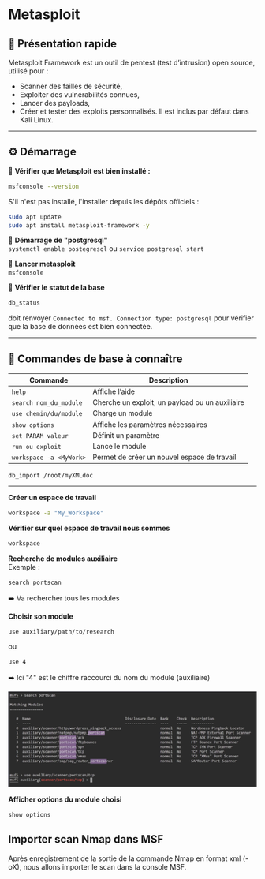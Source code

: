 # Metasploit

## 🧰 Présentation rapide

Metasploit Framework est un outil de pentest (test d’intrusion) open source, utilisé pour :
* Scanner des failles de sécurité,
* Exploiter des vulnérabilités connues,
* Lancer des payloads,
* Créer et tester des exploits personnalisés.
Il est inclus par défaut dans Kali Linux.

---

## ⚙️ Démarrage  
📌 **Vérifier que Metasploit est bien installé :**
```bash
msfconsole --version
```
S'il n'est pas installé, l'installer depuis les dépôts officiels :  
```bash
sudo apt update
sudo apt install metasploit-framework -y
```

📌 **Démarrage de "postgresql"**  
`systemctl enable postegresql` ou `service postgresql start`  

  
📌 **Lancer metasploit**  
``msfconsole``  

📌 **Vérifier le statut de la base**  
```bash
db_status
``` 
doit renvoyer `Connected to msf. Connection type: postgresql` pour vérifier que la base de données est bien connectée.  

---

## 🧭 Commandes de base à connaître
| Commande                  | Description                                     |
| ------------------------- | ----------------------------------------------- |
| ``help``                  | Affiche l’aide                                  |
| ``search nom_du_module``  | Cherche un exploit, un payload ou un auxiliaire |
| ``use chemin/du/module``  | Charge un module                                |
| ``show options``          | Affiche les paramètres nécessaires              |
| ``set PARAM valeur``      | Définit un paramètre                            |
| ``run ou exploit``        | Lance le module                                 |
| ``workspace -a <MyWork>`` | Permet de créer un nouvel espace de travail     |


``db_import /root/myXMLdoc``  

---

**Créer un espace de travail**  
```bash
workspace -a "My_Workspace"  
``` 

**Vérifier sur quel espace de travail nous sommes**  
```bash
workspace  
``` 

**Recherche de modules auxiliaire**  
Exemple :
```bash
search portscan 
``` 
➡️ Va rechercher tous les modules 

**Choisir son module**
```bash
use auxiliary/path/to/research 
```
ou
```bash
use 4
```
➡️ Ici "4" est le chiffre raccourci du nom du module (auxiliaire)  

![alt text](image.png)

**Afficher options du module choisi**  
```bash
show options
```









## Importer scan Nmap dans MSF

Après enregistrement de la sortie de la commande Nmap en format xml (-oX), nous allons importer le scan dans la console MSF.  




